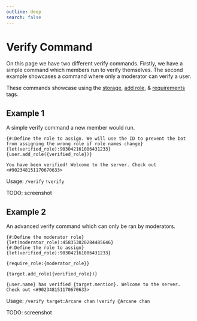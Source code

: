 ```yaml
---
outline: deep
search: false
---
```


# Verify Command

On this page we have two different verify commands. Firstly, we have a simple command which members run to verify themselves. The second example showcases a command where only a moderator can verify a user.


These commands showcase using the [storage](/tag-system/tags#storage), [add role](/tag-system/tags#modify-roles), & [requirements](/tag-system/tags#requirements) tags.

## Example 1

A simple verify command a new member would run.

```
{#:Define the role to assign. We will use the ID to prevent the bot from assigning the wrong role if role names change}
{let(verified_role):903042161086431233}
{user.add_role({verified_role})}

You have been verified! Welcome to the server. Check out <#902348151170670633>
```

Usage: `/verify` `!verify`

TODO: screenshot

## Example 2

An advanced verify command which can only be ran by moderators.

```
{#:Define the moderator role}
{let(moderator_role):458353820284485646}
{#:Define the role to assign}
{let(verified_role):903042161086431233}

{require_role:{moderator_role}}

{target.add_role({verified_role})}

{user.name} has verified {target.mention}. Welcome to the server. Check out <#902348151170670633>
```

Usage: `/verify target:Arcane chan` `!verify @Arcane chan`

TODO: screenshot
